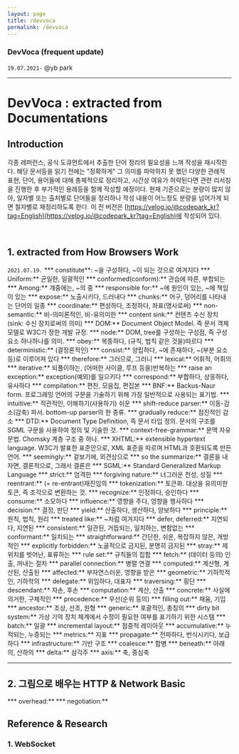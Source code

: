 ```yaml
---
layout: page
title: /devvoca
permalink: /devvoca
---
```

### DevVoca (frequent update)

`19.07.2021-`
@yb park 

---

# DevVoca : extracted from Documentations
## Introduction
각종 레퍼런스, 공식 도큐먼트에서 추출한 단어 정리의 필요성을 느껴 작성을 재시작한다. 해당 문서등을 읽기 전에는 "정확하게" 그 의미를 파악하지 못 했던 다양한 관례적 표현, 단어, 용어들에 대해 총체적으로 정리하고, 시간상 여유가 허락된다면 관련 리서칭을 진행한 후 부가적인 용례등을 함께 작성할 예정이다. 현재 기준으로는 분량이 많지 않아, 일자별 또는 출처별로 단어들을 정리하나 작성 내용이 어느정도 분량을 넘어가게 되면 철자별로 재정리하도록 한다.
이 전 버전은 [https://velog.io/@codepark_kr?tag=English](https://velog.io/@codepark_kr?tag=English)에 작성되어 있다.

<br/>

## 1. extracted from How Browsers Work
`2021.07.19.`
*** constitute**: ~을 구성하다, ~이 되는 것으로 여겨지다
*** Uniform:** 균일한, 일괄적인
*** conformed(conform):** 관습에 따른, 부합되는
*** Among:** 걔중에는, ~의 중
*** responsible for:** ~에 원인이 있는, ~에 책임이 있는
*** expose:** 노출시키다, 드러내다
*** chunks:** 어구, 덩어리를 나타내는 단어의 일종
*** coordinate:** 편성하다, 조정하다, 좌표(명사로써)
*** non-semantic:** 비-의미론적인, 비-유의미한
*** content sink:** 컨텐츠 수신 장치 (sink: 수신 장치로써의 의미)
*** DOM:** Document Object Model. 즉 문서 객체 모델로 W3C가 정한 개발 규정. 
*** node:** DOM, tree를 구성하는 구성점, 즉 구성요소 하나하나를 의미.
*** obey:** 복종하다, (규칙, 법칙 같은 것을)따르다
*** deterministic:** (결정론적인)
*** consist:** 양립하다, ~에 존재하다, ~(부분 요소등)로 이루어져 있다
*** therefore:** 그러므로, 그러니
*** lexical:** 어휘적, 어휘의
*** iterative:** 되풀이하는, (어떠한 사이클, 루프 등을)반복하는
*** raise an exception:** exception(예외)를 일으키다
*** correspond:** 부합하다, 상응하다, 유사하다
*** compilation:** 편찬, 모음집, 편집본
*** BNF:** Backus-Naur form. 프로그래밍 언어의 구문을 기술하기 위해 가장 일반적으로 사용되는 표기법.
*** intuitive:** 직관적인, 이해하기(사용하기) 쉬운
*** shift-reduce parser:** 이동-감소(감축) 파서. bottom-up parser의 한 종류.
*** gradually reduce:** 점진적인 감소
*** DTD:** Document Type Definition, 즉 문서 타입 정의. 문서의 구조를 SGML 구문을 사용하여 정의 및 기술한 것. 
*** context-free-grammar:** 문맥 자유 문법. Chomsky 계층 구조 중 하나. 
*** XHTML:** extensible hypertext language. W3C가 발표한 표준안으로, XML 표준을 따르며 HTML과 호환되도록 만든 언어.
*** seemingly:** 겉보기에, 외견상으로
*** so the summarize:** 결론을 내자면, 결론적으로, 그래서 결론은
*** SGML:** Standard Generalized Markup Language
*** strict:** 엄격한
*** forgiving nature:** 너그러운 천성, 성질
*** reentrant:** (= re-entrant)재진입의
*** tokenization:** 토큰화. 대상을 유의미한 토큰, 즉 조각으로 변환하는 것.
*** recognize:** 인정하다, 승인하다
*** consume:** 소모하다
*** influence:** 영향을 주다, 영향을 행사하다
*** decision:** 결정, 판단
*** yield:** 산출하다, 생산하다, 양보하다
*** principle:** 원칙, 법칙, 원리
*** treated like:** ~처럼 여겨지다
*** defer, deferred:** 지연되다, 지연된
*** consistent:** 일관된, 거듭되는, 일치하는, 변함없는
*** conformant:** 일치되는
*** straightforward:** 간단한, 쉬운, 복잡하지 않은, 개방적인
*** explicitly forbidden:** 노골적으로 금지된, 분명히 금지된
*** stray:** 제 위치를 벗어난, 표류하는
*** rule set:** 규칙들의 집합
*** fetch:** (데이터 등의) 인출, 꺼내는 절차
*** parallel connection:** 병렬 연결
*** computed:** 계산형, 계산된, 산출된
*** affected:** 부자연스러운, 영향을 받은
*** geometric:** 기하학적인, 기하학의
*** delegate:** 위임하다, 대표자
*** traversing:** 횡단
*** descendant:** 자손, 후손
*** computation:** 계산, 산출
*** concrete:** 사실에 의거한, 구체적인
*** precedence:** 우선(순위 등의)
*** filling out:** 채움, 기입
*** ancestor:** 조상, 선조, 원형
*** generic:** 포괄적인, 총칭의
*** dirty bit system:** 가상 기억 장치 체계에서 수정이 필요한 여부를 표기하기 위한 시스템
*** batch:** 일괄
*** incremental layout:** 점증적 레이아웃
*** accumulative:** 누적되는, 누증되는
*** metrics:** 지표
*** propagate:** 전파하다, 번식시키다, 보급하다
*** infrastructure:** 기반 구조
*** coalesce:** 합병
*** beneath:** 아래의, 산하의
*** delta:** 삼각주
*** axis:** 축, 중심축

___

## 2. 그림으로 배우는 HTTP & Network Basic
*** overhead:** 
*** negotiation:**

## Reference & Research
### 1. WebSocket
